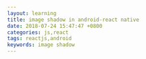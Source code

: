 ```yaml
---
layout: learning
title: image shadow in android-react native
date: 2018-07-24 15:47:47 +0800
categories: js,react
tags: reactjs,android
keywords: image shadow
---
```

